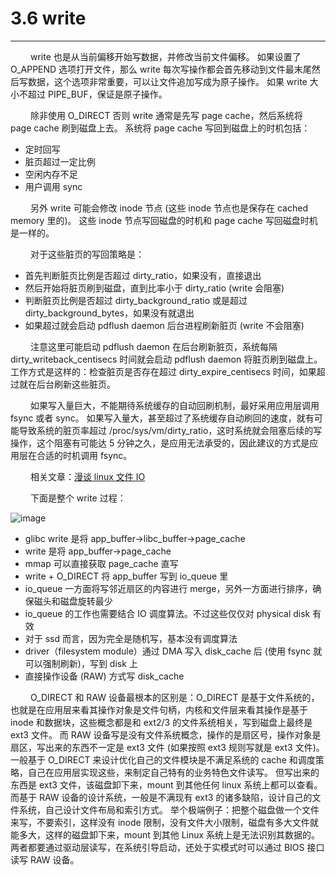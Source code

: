 # 3.6 write
***

&emsp;&emsp;
write 也是从当前偏移开始写数据，并修改当前文件偏移。
如果设置了 O\_APPEND 选项打开文件，那么 write 每次写操作都会首先移动到文件最末尾然后写数据，这个选项非常重要，可以让文件追加写成为原子操作。
如果 write 大小不超过 PIPE\_BUF，保证是原子操作。

&emsp;&emsp;
除非使用 O\_DIRECT 否则 write 通常是先写 page cache，然后系统将 page cache 刷到磁盘上去。
系统将 page cache 写回到磁盘上的时机包括：

+ 定时回写
+ 脏页超过一定比例
+ 空闲内存不足
+ 用户调用 sync

&emsp;&emsp;
另外 write 可能会修改 inode 节点 (这些 inode 节点也是保存在 cached memory 里的)。
这些 inode 节点写回磁盘的时机和 page cache 写回磁盘时机是一样的。

&emsp;&emsp;
对于这些脏页的写回策略是：

+ 首先判断脏页比例是否超过 dirty\_ratio，如果没有，直接退出
+ 然后开始将脏页刷到磁盘，直到比率小于 dirty\_ratio (write 会阻塞)
+ 判断脏页比例是否超过 dirty\_background\_ratio 或是超过 dirty\_background\_bytes，如果没有就退出
+ 如果超过就会启动 pdflush daemon 后台进程刷新脏页 (write 不会阻塞)

&emsp;&emsp;
注意这里可能启动 pdflush daemon 在后台刷新脏页，系统每隔 dirty\_writeback\_centisecs 时间就会启动 pdflush daemon 将脏页刷到磁盘上。
工作方式是这样的：检查脏页是否存在超过 dirty\_expire\_centisecs 时间，如果超过就在后台刷新这些脏页。

&emsp;&emsp;
如果写入量巨大，不能期待系统缓存的自动回刷机制，最好采用应用层调用 fsync 或者 sync。
如果写入量大，甚至超过了系统缓存自动刷回的速度，就有可能导致系统的脏页率超过 /proc/sys/vm/dirty\_ratio，这时系统就会阻塞后续的写操作，这个阻塞有可能达 5 分钟之久，是应用无法承受的，因此建议的方式是应用层在合适的时机调用 fsync。

&emsp;&emsp;
相关文章：[漫谈 linux 文件 IO](http://blog.chinaunix.net/uid-27105712-id-3270102.html)

&emsp;&emsp;
下面是整个 write 过程：

![image](/images/3.6/01.gif)

+ glibc write 是将 app\_buffer-\>libc_buffer-\>page\_cache
+ write 是将 app\_buffer-\>page\_cache
+ mmap 可以直接获取 page\_cache 直写
+ write + O\_DIRECT 将 app\_buffer 写到 io\_queue 里
+ io\_queue 一方面将写邻近扇区的内容进行 merge，另外一方面进行排序，确保磁头和磁盘旋转最少
+ io\_queue 的工作也需要结合 IO 调度算法。不过这些仅仅对 physical disk 有效
+ 对于 ssd 而言，因为完全是随机写，基本没有调度算法
+ driver（filesystem module）通过 DMA 写入 disk\_cache 后 (使用 fsync 就可以强制刷新)，写到 disk 上
+ 直接操作设备 (RAW) 方式写 disk\_cache

&emsp;&emsp;
O\_DIRECT 和 RAW 设备最根本的区别是：O\_DIRECT 是基于文件系统的，也就是在应用层来看其操作对象是文件句柄，内核和文件层来看其操作是基于 inode 和数据块，这些概念都是和 ext2/3 的文件系统相关，写到磁盘上最终是 ext3 文件。
而 RAW 设备写是没有文件系统概念，操作的是扇区号，操作对象是扇区，写出来的东西不一定是 ext3 文件 (如果按照 ext3 规则写就是 ext3 文件)。
一般基于 O\_DIRECT 来设计优化自己的文件模块是不满足系统的 cache 和调度策略，自己在应用层实现这些，来制定自己特有的业务特色文件读写。
但写出来的东西是 ext3 文件，该磁盘卸下来，mount 到其他任何 linux 系统上都可以查看。
而基于 RAW 设备的设计系统，一般是不满现有 ext3 的诸多缺陷，设计自己的文件系统，自己设计文件布局和索引方式。
举个极端例子：把整个磁盘做一个文件来写，不要索引，这样没有 inode 限制，没有文件大小限制，磁盘有多大文件就能多大，这样的磁盘卸下来，mount 到其他 Linux 系统上是无法识别其数据的。
两者都要通过驱动层读写，在系统引导启动，还处于实模式时可以通过 BIOS 接口读写 RAW 设备。